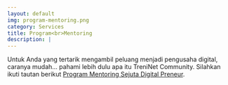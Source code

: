 ```yaml
---
layout: default
img: program-mentoring.png
category: Services
title: Program<br>Mentoring
description: |
---
```

  Untuk Anda yang tertarik mengambil peluang menjadi pengusaha digital, caranya mudah... pahami lebih dulu apa itu TreniNet Community. Silahkan ikuti tautan berikut [Program Mentoring Sejuta Digital Preneur](http://sejutadigitalpreneur.com/adminpreneur).
